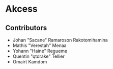 # Akcess

## Contributors

- Johan "Sacane" Ramaroson Rakotomihamina
- Mathis "Verestah" Menaa
- Yohann "Haine" Regueme
- Quentin "qtdrake" Tellier
- Omairt Kamdom